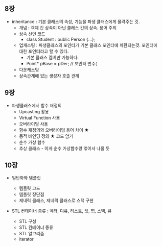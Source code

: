 ## 8장
* inheritance : 기본 클래스의 속성, 기능을 파생 클래스에게 물려주는 것. 
  + 개념 : 객체 간 상속이 아닌 클래스 간의 상속. 용어 주의
  + 상속 선언 코드
    - class Student : public Person {...};
  + 업캐스팅 : 파생클래스의 포인터가 기본 클래스 포인터에 치환되는것. 포인터에 대한 포인터라고 할 수 있다.
    - 기본 클래스 멤버만 가능하다.
    - Point* pBase = pDer; // 포인터 변수(
  + 다운캐스팅
  + 상속관계에 있는 생성자 호출 관계

## 9장
* 파생클래스에서 함수 재정의
  + Upcasting 활용
  + Virtual Function 사용
  + 오버라이딩 사용
  + 함수 재정의와 오버라이딩 용어 차이 ★
  + 동적 바인딩 정의 ★ 코드 암기
  + 순수 가상 함수
  + 추상 클래스 - 이게 순수 가상함수랑 엮어서 나올 듯
  
## 10장
* 일반화와 템플릿
  + 템플릿 코드
  + 템플릿 장단점
  + 제네릭 클래스, 제네릭 클래스로 스택 구현

* STL 컨테이너 종류 : 벡터, 디큐, 리스트, 셋, 맵, 스택, 큐
  + STL 구성
  + STL 컨테이너 종류
  + STL 알고리즘
  + iterator
